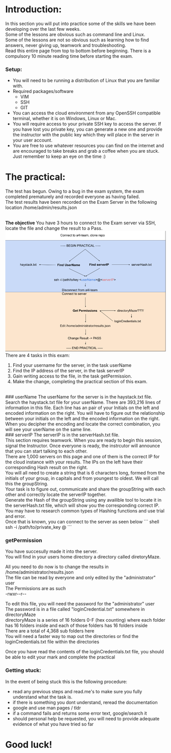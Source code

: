 # Introduction:
In this section you will put into practice some of the skills we have been developing over the last few weeks. 
</br>
Some of the lessons are obvious such as command line and Linux.
</br>
Some of the lessons are not so obvious such as learning how to find answers, never giving up, teamwork and troubleshooting.
</br>
Read this entire page from top to bottom before beginning. There is a compulsory 10 minute reading time before starting the exam.

### Setup:  
- You will need to be running a distribution of Linux that you are familiar with.   
- Required packages/software  
  - VIM  
  - SSH  
  - GIT  
- You can access the cloud environment from any OpenSSH compatible terminal, whether it is on Windows, Linux or Mac.  
- You will require access to your private SSH key to access the server. If you have lost you private key, you can generate a new one and provide the instructor with the public key which they will place in the server in your user account.  
- You are free to use whatever resources you can find on the internet and are encouraged to take breaks and grab a coffee when you are stuck. Just remember to keep an eye on the time :)  


# The practical:
The test has begun.
Owing to a bug in the exam system, the exam completed prematurely and recorded everyone as having failed.</br>
The test results have been recorded on the Exam Server in the following location /home/admin/results.json
</br>
</br>

**The objective** You have 3 hours to connect to the Exam server via SSH, locate the file and change the result to a Pass.
</br>
![Student Exam Overview](https://github.com/444B/goodluck/blob/Second-Draft/practical/Student%20Exam%20Overview.png?raw=true "Student Exam Overview")
</br>
There are 4 tasks in this exam:  
1. Find your username for the server, in the task userName  
2. Find the IP address of the server, in the task serverIP  
3. Gain writing access to the file, in the task getPermission.  
4. Make the change, completing the practical section of this exam.  
</br>
### userName
The userName for the server is in the haystack.txt file. 
</br>
Search the haystack.txt file for your userName.  
There are 393,216 lines of information in this file.   
Each line has an pair of your Initials on the left and encoded information on the right.  
You will have to figure out the relationship between your initials on the left and the encoded information on the right.  
When you decipher the encoding and locate the correct combination, you will see your userName on the same line.  
</br>
### serverIP
The serverIP is in the serverHash.txt file.
</br>
This section requires teamwork. When you are ready to begin this session, signal the Instructor. Once everyone is ready, the instrcutor will announce that you can start talking to each other.
</br>
There are 1,000 servers on this page and one of them is the correct IP for the cloud instance with your results.
The IPs on the left have their corresponding Hash result on the right.
</br>
You will all need to create a string that is 6 characters long, formed from the initials of your group, in capitals and from youngest to oldest. We will call this the groupString.  
</br>
Your task is to figure out, communicate and share the groupString with each other and correctly locate the serverIP together.  
</br>
Generate the Hash of the groupString using any availible tool to locate it in the serverHash.txt file, which will show you the corresponding correct IP.  
You may have to research common types of Hashing functions and use trial and error.  
</br>
Once that is known, you can connect to the server as seen below  
``` shell 
ssh -i /path/to/private_key <userName>@<serverIP>
```

### getPermission  
You have succesully made it into the server.  
You will find in your users home directory a directory called diretoryMaze.  

All you need to do now is to change the results in /home/administrator/results.json  
The file can be read by everyone and only edited by the "administrator" user  
The Permissions are as such  
-rwxr--r--

To edit this file, you will need the password for the "administrator" user  
The password is in a file called "loginCredential.txt" somewhere in directoryMaze  
directoryMaze is a series of 16 folders 0-F (hex counting) where each folder has 16 folders inside and each of those folders has 16 folders inside  
There are a total of 4,368 sub folders here  
You will need a faster way to map out the directories or find the loginCredentials.txt file within the directories  

Once you have read the contents of the loginCredentials.txt file, you should be able to edit your mark and complete the practical  


### Getting stuck:
In the event of being stuck this is the following procedure:  
- read any previous steps and read.me's to make sure you fully understand what the task is.  
- if there is something you dont understand, reread the documentation  
- google and use man pages / tldr  
- if a command fails and returns some error text, google/search it  
- should personal help be requested, you will need to provide adequate evidence of what you have tried so far  


# Good luck!  









